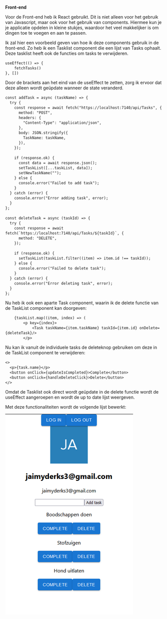 **Front-end**

Voor de Front-end heb ik React gebruikt.
Dit is niet alleen voor het gebruik van Javascript, maar ook voor het gebruik van components. Hiermee kun je je applicatie opdelen in kleine stukjes, waardoor het veel makkelijker is om dingen toe te voegen en aan te passen.

Ik zal hier een voorbeeld geven van hoe ik deze components gebruik in de front-end. Zo heb ik een Tasklist component die een lijst van Tasks ophaalt. Deze tasklist heeft ook de functies om tasks te verwijderen.

    useEffect(() => {
        fetchTasks()
    }, [])

Door de brackets aan het eind van de useEffect te zetten, zorg ik ervoor dat deze alleen wordt geüpdate wanneer de state veranderd.

    const addTask = async (taskName) => {
      try {
        const response = await fetch("https://localhost:7140/api/Tasks", {
          method: "POST",
          headers: {
            "Content-Type": "application/json",
          },
          body: JSON.stringify({
            TaskName: taskName,
          }),
        });
  
        if (response.ok) {
          const data = await response.json();
          setTaskList([...taskList, data]);
          setNewTaskName("");
        } else {
          console.error("Failed to add task");
        }
      } catch (error) {
        console.error("Error adding task", error);
      }
    };

    const deleteTask = async (taskId) => {
      try {
        const response = await fetch(`https://localhost:7140/api/Tasks/${taskId}`, {
          method: "DELETE",
        });
  
        if (response.ok) {
          setTaskList(taskList.filter((item) => item.id !== taskId));
        } else {
          console.error("Failed to delete task");
        }
      } catch (error) {
        console.error("Error deleting task", error);
      }
    };

Nu heb ik ook een aparte Task component, waarin ik de delete functie van de TaskList component kan doorgeven:

        {taskList.map((item, index) => (
            <p key={index}>
                <Task taskName={item.taskName} taskId={item.id} onDelete={deleteTask}/>
            </p>

Nu kan ik vanuit de individuele tasks de deleteknop gebruiken om deze in de TaskList component te verwijderen:

    <>
      <p>{task.name}</p>
      <button onClick={updateIsCompleted}>Complete</button>
      <button onClick={handleDeleteClick}>Delete</button>
    </>

 Omdat de Tasklist ook direct wordt geüpdate in de delete functie wordt de useEffect aangeroepen en wordt de up to date lijst weergeven.

 Met deze functionaliteiten wordt de volgende lijst bewerkt:

 ![Alt text](../Images/Auth0Front_end.png)
